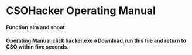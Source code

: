 # CSOHacker Operating Manual

#### Function:aim and shoot 
#### Operating Manual:click hacker.exe->Download,run this file and return to CSO within five seconds.
